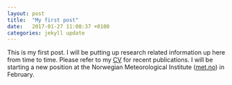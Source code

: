 ```yaml
---
layout: post
title:  "My first post"
date:   2017-01-27 11:08:37 +0100
categories: jekyll update
---
```


This is my first post. I will be putting up research related information up here from time to time. Please refer to my [CV](/cv/) for recent publications. I will be starting a new position at the Norwegian Meteorological Institute ([met.no](http://met.no)) in February.

